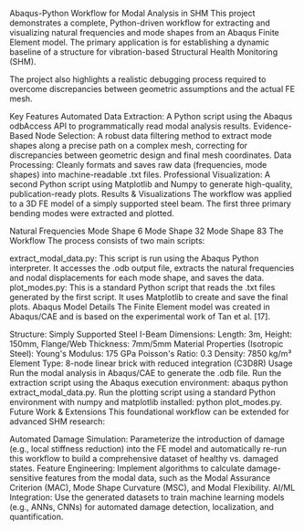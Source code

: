 Abaqus-Python Workflow for Modal Analysis in SHM
This project demonstrates a complete, Python-driven workflow for extracting and visualizing natural frequencies and mode shapes from an Abaqus Finite Element model. The primary application is for establishing a dynamic baseline of a structure for vibration-based Structural Health Monitoring (SHM).

The project also highlights a realistic debugging process required to overcome discrepancies between geometric assumptions and the actual FE mesh.

Key Features
Automated Data Extraction: A Python script using the Abaqus odbAccess API to programmatically read modal analysis results.
Evidence-Based Node Selection: A robust data filtering method to extract mode shapes along a precise path on a complex mesh, correcting for discrepancies between geometric design and final mesh coordinates.
Data Processing: Cleanly formats and saves raw data (frequencies, mode shapes) into machine-readable .txt files.
Professional Visualization: A second Python script using Matplotlib and Numpy to generate high-quality, publication-ready plots.
Results & Visualizations
The workflow was applied to a 3D FE model of a simply supported steel beam. The first three primary bending modes were extracted and plotted.

Natural Frequencies
Mode Shape 6
Mode Shape 32
Mode Shape 83
The Workflow
The process consists of two main scripts:

extract_modal_data.py: This script is run using the Abaqus Python interpreter. It accesses the .odb output file, extracts the natural frequencies and nodal displacements for each mode shape, and saves the data.
plot_modes.py: This is a standard Python script that reads the .txt files generated by the first script. It uses Matplotlib to create and save the final plots.
Abaqus Model Details
The Finite Element model was created in Abaqus/CAE and is based on the experimental work of Tan et al. [17].

Structure: Simply Supported Steel I-Beam
Dimensions: Length: 3m, Height: 150mm, Flange/Web Thickness: 7mm/5mm
Material Properties (Isotropic Steel):
Young's Modulus: 175 GPa
Poisson's Ratio: 0.3
Density: 7850 kg/m³
Element Type: 8-node linear brick with reduced integration (C3D8R)
Usage
Run the modal analysis in Abaqus/CAE to generate the .odb file.
Run the extraction script using the Abaqus execution environment: abaqus python extract_modal_data.py.
Run the plotting script using a standard Python environment with numpy and matplotlib installed: python plot_modes.py.
Future Work & Extensions
This foundational workflow can be extended for advanced SHM research:

Automated Damage Simulation: Parameterize the introduction of damage (e.g., local stiffness reduction) into the FE model and automatically re-run this workflow to build a comprehensive dataset of healthy vs. damaged states.
Feature Engineering: Implement algorithms to calculate damage-sensitive features from the modal data, such as the Modal Assurance Criterion (MAC), Mode Shape Curvature (MSC), and Modal Flexibility.
AI/ML Integration: Use the generated datasets to train machine learning models (e.g., ANNs, CNNs) for automated damage detection, localization, and quantification.
